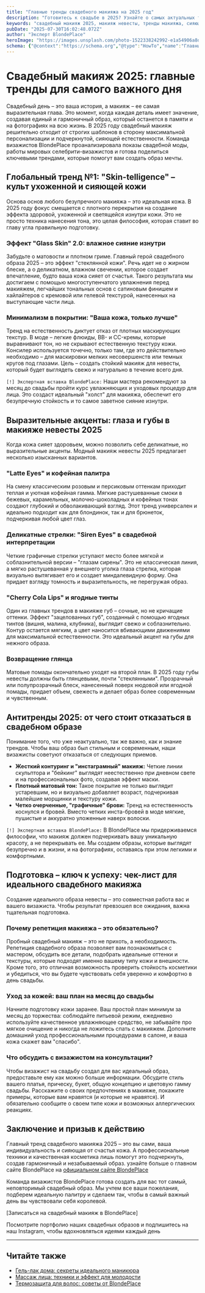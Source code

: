 ```yaml
---
title: "Главные тренды свадебного макияжа на 2025 год"
description: "Готовитесь к свадьбе в 2025? Узнайте о самых актуальных трендах в макияже: от эффекта «влажной» кожи до ярких стрелок. Запишитесь на консультацию!"
keywords: "свадебный макияж 2025, макияж невесты, тренды макияжа, сияющая кожа, BlondePlace, макияж на свадьбу"
pubDate: "2025-07-30T16:02:48.072Z"
author: "Эксперт BlondePlace"
heroImage: "https://images.unsplash.com/photo-1522338242992-e1a54906a8da?q=80&w=2070&auto=format&fit=crop"
schema: {"@context":"https://schema.org","@type":"HowTo","name":"Главные тренды свадебного макияжа на 2025 год","description":"Готовитесь к свадьбе в 2025? Узнайте о самых актуальных трендах в макияже: от эффекта «влажной» кожи до ярких стрелок. Запишитесь на консультацию!","image":{"@type":"ImageObject","url":"https://images.unsplash.com/photo-1522338242992-e1a54906a8da?q=80&w=2070&auto=format&fit=crop"},"aggregateRating":{"@type":"AggregateRating","ratingValue":"5.0","reviewCount":634,"bestRating":"5","worstRating":"1"},"publisher":{"@type":"Organization","name":"Блог BlondePlace","logo":{"@type":"ImageObject","url":"https://blondeplace.netlify.app/favicon.ico"}},"mainEntityOfPage":{"@type":"WebPage","@id":"https://blondeplace.netlify.app/blog/trendy-svadebnogo-makiyazha-2025/"}}
---
```

# Свадебный макияж 2025: главные тренды для самого важного дня

Свадебный день – это ваша история, а макияж – ее самая выразительная глава. Это момент, когда каждая деталь имеет значение, создавая единый и гармоничный образ, который останется в памяти и на фотографиях на всю жизнь. В 2025 году свадебный макияж решительно отходит от строгих шаблонов в сторону максимальной персонализации и подчеркнутой, сияющей естественности. Команда визажистов BlondePlace проанализировала показы свадебной моды, работы мировых селебрити-визажистов и готова поделиться ключевыми трендами, которые помогут вам создать образ мечты.

## Глобальный тренд №1: "Skin-telligence" – культ ухоженной и сияющей кожи

Основа основ любого безупречного макияжа – это идеальная кожа. В 2025 году фокус смещается с плотного перекрытия на создание эффекта здоровой, ухоженной и светящейся изнутри кожи. Это не просто техника нанесения тона, это целая философия, которая ставит во главу угла правильную подготовку.

### Эффект "Glass Skin" 2.0: влажное сияние изнутри

Забудьте о матовости и плотном гриме. Главный герой свадебного образа 2025 – это эффект "стеклянной кожи". Речь идет не о жирном блеске, а о деликатном, влажном свечении, которое создает впечатление, будто ваша кожа сияет от счастья. Такого результата мы достигаем с помощью многоступенчатого увлажнения перед макияжем, легчайших тональных основ с сатиновым финишем и хайлайтеров с кремовой или гелевой текстурой, нанесенных на выступающие части лица.

### Минимализм в покрытии: "Ваша кожа, только лучше"

Тренд на естественность диктует отказ от плотных маскирующих текстур. В моде – легкие флюиды, BB- и CC-кремы, которые выравнивают тон, но не скрывают естественную текстуру кожи. Консилер используется точечно, только там, где это действительно необходимо – для маскировки мелких несовершенств или темных кругов под глазами. Цель – создать стойкий макияж для невесты, который будет выглядеть свежо и натурально в течение всего дня.

`[!] Экспертная вставка BlondePlace:` Наши мастера рекомендуют за месяц до свадьбы пройти курс увлажняющих и уходовых процедур для лица. Это создаст идеальный "холст" для макияжа, обеспечит его безупречную стойкость и то самое заветное сияние изнутри.

## Выразительные акценты: глаза и губы в макияже невесты 2025

Когда кожа сияет здоровьем, можно позволить себе деликатные, но выразительные акценты. Модный макияж невесты 2025 предлагает несколько изысканных вариантов.

### "Latte Eyes" и кофейная палитра

На смену классическим розовым и персиковым оттенкам приходит теплая и уютная кофейная гамма. Мягкие растушеванные смоки в бежевых, карамельных, молочно-шоколадных и кофейных тонах создают глубокий и обволакивающий взгляд. Этот тренд универсален и идеально подходит как для блондинок, так и для брюнеток, подчеркивая любой цвет глаз.

### Деликатные стрелки: "Siren Eyes" в свадебной интерпретации

Четкие графичные стрелки уступают место более мягкой и соблазнительной версии – "глазам сирены". Это не классическая линия, а мягко растушеванная у внешнего уголка глаза стрелка, которая визуально вытягивает его и создает миндалевидную форму. Она придает взгляду томность и выразительность, не перегружая образ.

### "Cherry Cola Lips" и ягодные тинты

Один из главных трендов в макияже губ – сочные, но не кричащие оттенки. Эффект "зацелованных губ", созданный с помощью ягодных тинтов (вишня, малина, клубника), выглядит свежо и соблазнительно. Контур остается мягким, а цвет наносится вбивающими движениями для максимальной естественности. Это идеальный акцент на губы для нежного образа.

### Возвращение глянца

Матовые помады окончательно уходят на второй план. В 2025 году губы невесты должны быть глянцевыми, почти "стеклянными". Прозрачный или полупрозрачный блеск, нанесенный поверх нюдовой или ягодной помады, придает объем, свежесть и делает образ более современным и чувственным.

## Антитренды 2025: от чего стоит отказаться в свадебном образе

Понимание того, что уже неактуально, так же важно, как и знание трендов. Чтобы ваш образ был стильным и современным, наши визажисты советуют отказаться от следующих приемов.

*   **Жесткий контуринг и "инстаграмный" макияж:** Четкие линии скульптора и "бейкинг" выглядят неестественно при дневном свете и на профессиональных фото, создавая эффект маски.
*   **Плотный матовый тон:** Такое покрытие не только выглядит устаревшим, но и визуально добавляет возраст, подчеркивая малейшие морщинки и текстуру кожи.
*   **Четко очерченные, "графичные" брови:** Тренд на естественность коснулся и бровей. Вместо четких инста-бровей в моде мягкие, пушистые и аккуратно уложенные наверх волоски.

`[!] Экспертная вставка BlondePlace:` В BlondePlace мы придерживаемся философии, что макияж должен подчеркивать вашу уникальную красоту, а не перекрывать ее. Мы создаем образы, которые выглядят безупречно и в жизни, и на фотографиях, оставаясь при этом легкими и комфортными.

## Подготовка – ключ к успеху: чек-лист для идеального свадебного макияжа

Создание идеального образа невесты – это совместная работа вас и вашего визажиста. Чтобы результат превзошел все ожидания, важна тщательная подготовка.

### Почему репетиция макияжа – это обязательно?

Пробный свадебный макияж – это не прихоть, а необходимость. Репетиция свадебного образа позволяет вам познакомиться с мастером, обсудить все детали, подобрать идеальные оттенки и текстуры, которые подходят именно вашему типу кожи и внешности. Кроме того, это отличная возможность проверить стойкость косметики и убедиться, что вы будете чувствовать себя уверенно и комфортно в день свадьбы.

### Уход за кожей: ваш план на месяц до свадьбы

Начните подготовку кожи заранее. Ваш простой план минимум за месяц до торжества: соблюдайте питьевой режим, ежедневно используйте качественное увлажняющее средство, не забывайте про мягкое очищение и никогда не ложитесь спать с макияжем. Дополните домашний уход профессиональными процедурами в салоне, и ваша кожа скажет вам "спасибо".

### Что обсудить с визажистом на консультации?

Чтобы визажист на свадьбу создал для вас идеальный образ, предоставьте ему как можно больше информации. Обсудите стиль вашего платья, прическу, букет, общую концепцию и цветовую гамму свадьбы. Расскажите о своих предпочтениях в макияже, покажите примеры, которые вам нравятся (и которые не нравятся). И обязательно сообщите о своем типе кожи и возможных аллергических реакциях.

## Заключение и призыв к действию

Главный тренд свадебного макияжа 2025 – это вы сами, ваша индивидуальность и сияющая от счастья кожа. А профессиональные техники и качественная косметика лишь помогут это подчеркнуть, создав гармоничный и незабываемый образ. узнайте больше о главном сайте BlondePlace на <a href="https://blondeplace.ru" target="_blank" rel="nofollow">официальном сайте BlondePlace</a>

Команда визажистов BlondePlace готова создать для вас тот самый, неповторимый свадебный образ. Мы учтем все ваши пожелания, подберем идеальную палитру и сделаем так, чтобы в самый важный день вы чувствовали себя королевой.

[Записаться на свадебный макияж в BlondePlace]

Посмотрите портфолио наших свадебных образов и подпишитесь на наш Instagram, чтобы вдохновляться идеями каждый день

---

## Читайте также

*   [Гель-лак дома: секреты идеального маникюра](/blog/gel-lak-v-domashnih-usloviyah/)
*   [Массаж лица: техники и эффект для молодости](/blog/massazh-lica-tehniki-i-effekt/)
*   [Термозащита для волос: советы от BlondePlace](/blog/zaschita-volos-ot-termoukladki/)

